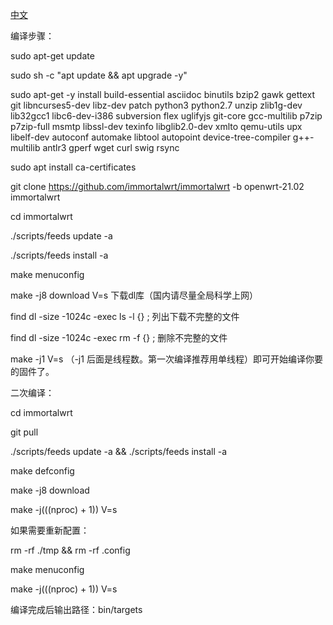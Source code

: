 [中文](https://p3terx.com/archives/build-openwrt-with-github-actions.html)

编译步骤：

sudo apt-get update

sudo sh -c "apt update && apt upgrade -y"

sudo apt-get -y install build-essential asciidoc binutils bzip2 gawk gettext git libncurses5-dev libz-dev patch python3 python2.7 unzip zlib1g-dev lib32gcc1 libc6-dev-i386 subversion flex uglifyjs git-core gcc-multilib p7zip p7zip-full msmtp libssl-dev texinfo libglib2.0-dev xmlto qemu-utils upx libelf-dev autoconf automake libtool autopoint device-tree-compiler g++-multilib antlr3 gperf wget curl swig rsync

sudo apt install ca-certificates

git clone https://github.com/immortalwrt/immortalwrt -b openwrt-21.02 immortalwrt

cd immortalwrt

./scripts/feeds update -a

./scripts/feeds install -a

make menuconfig

make -j8 download V=s 下载dl库（国内请尽量全局科学上网）

find dl -size -1024c -exec ls -l {} \;  列出下载不完整的文件

find dl -size -1024c -exec rm -f {} \;  删除不完整的文件

make -j1 V=s （-j1 后面是线程数。第一次编译推荐用单线程）即可开始编译你要的固件了。

二次编译：

cd immortalwrt

git pull

./scripts/feeds update -a && ./scripts/feeds install -a

make defconfig

make -j8 download

make -j$(($(nproc) + 1)) V=s

如果需要重新配置：

rm -rf ./tmp && rm -rf .config

make menuconfig

make -j$(($(nproc) + 1)) V=s

编译完成后输出路径：bin/targets
